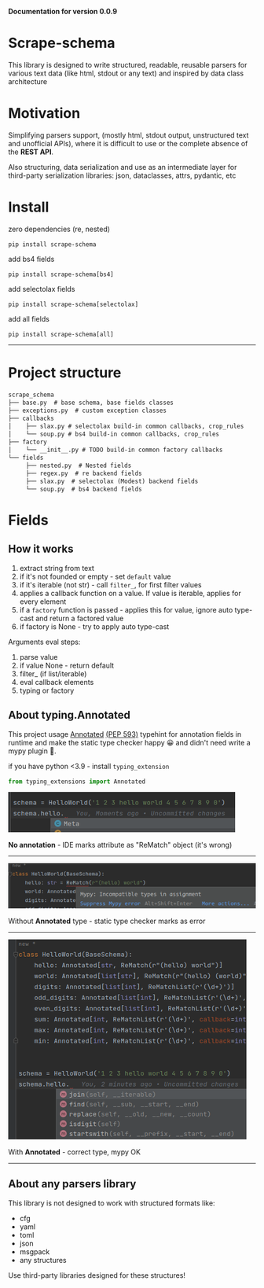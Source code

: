 **Documentation for version 0.0.9**

# Scrape-schema

This library is designed to write structured, readable, 
reusable parsers for various text data (like html, stdout or any text) and 
inspired by data class architecture

# Motivation
Simplifying parsers support, (mostly html, stdout output, unstructured text and unofficial APIs), 
where it is difficult to use or the complete absence of the **REST API**.

Also structuring, data serialization and use as an intermediate layer 
for third-party serialization libraries: json, dataclasses, attrs, pydantic, etc

# Install
zero dependencies (re, nested)
```shell
pip install scrape-schema
```
add bs4 fields
```shell
pip install scrape-schema[bs4]
```

add selectolax fields
```shell
pip install scrape-schema[selectolax]
```
add all fields
```shell
pip install scrape-schema[all]
```
____
# Project structure
```
scrape_schema
├── base.py  # base schema, base fields classes 
├── exceptions.py  # custom exception classes
├── callbacks
│    ├── slax.py # selectolax build-in common callbacks, crop_rules
│    └── soup.py # bs4 build-in common callbacks, crop_rules
├── factory
│    └── __init__.py # TODO build-in common factory callbacks
└── fields
     ├── nested.py  # Nested fields
     ├── regex.py  # re backend fields
     ├── slax.py  # selectolax (Modest) backend fields
     └── soup.py  # bs4 backend fields
```

# Fields
## How it works
1. extract string from text
2. if it's not founded or empty - set `default` value
3. if it's iterable (not str) - call `filter_`, for first filter values
4. applies a callback function on a value. If value is iterable, applies for every element
5. if a `factory` function is passed - applies this for value, ignore auto type-cast and return a factored value
6. if factory is None - try to apply auto type-cast

Arguments eval steps:

1. parse value
2. if value None - return default
3. filter_ (if list/iterable)
4. eval callback elements
5. typing or factory

## About typing.Annotated 

This project usage [Annotated](https://docs.python.org/3/library/typing.html#typing.Annotated)
[(PEP 593)](https://peps.python.org/pep-0593/) typehint for annotation fields in runtime
and make the static type checker happy 😀 and didn't need write a mypy plugin 🤯.

if you have python <3.9 - install `typing_extension`
```python
from typing_extensions import Annotated
```

![img_2.png](imgs/img_2.png)

**No annotation** - IDE marks attribute as "ReMatch" object (it's wrong)
____

![img_1.png](imgs/img_1.png)

Without **Annotated** type - static type checker marks as error
____

![img_3.png](imgs/img_3.png)

With **Annotated** - correct type, mypy OK
____

## About any parsers library
This library is not designed to work with structured formats like:

* cfg
* yaml
* toml
* json
* msgpack
* any structures

Use third-party libraries designed for these structures!
